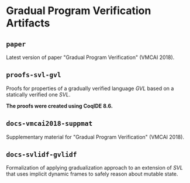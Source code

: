 # Gradual Program Verification Artifacts

## `paper`

Latest version of paper "Gradual Program Verification" (VMCAI 2018).

## `proofs-svl-gvl`

Proofs for properties of a gradually verified language *GVL* based on a statically verified one *SVL*.

**The proofs were created using CoqIDE 8.6.**

## `docs-vmcai2018-suppmat`

Supplementary material for "Gradual Program Verification" (VMCAI 2018).

## `docs-svlidf-gvlidf`

Formalization of applying gradualization approach to an extension of *SVL* that uses implicit dynamic frames to safely reason about mutable state.
